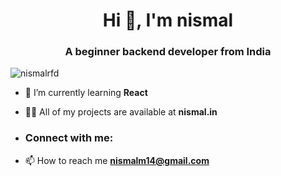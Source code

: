 <h1 align="center">Hi 👋, I'm nismal</h1>
<h3 align="center">A beginner backend developer from India</h3>

<p align="left"> <img src="https://komarev.com/ghpvc/?username=nismalrfd&label=Profile%20views&color=0e75b6&style=flat" alt="nismalrfd" /> </p>

- 🌱 I’m currently learning **React**

- 👨‍💻 All of my projects are available at **nismal.in**
- <h3 align="left">Connect with me:</h3>

- 📫 How to reach me **nismalm14@gmail.com**

